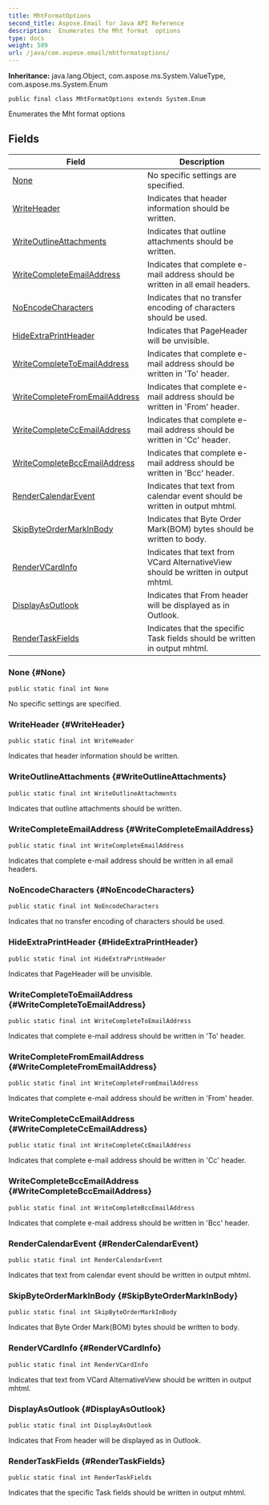 ```yaml
---
title: MhtFormatOptions
second_title: Aspose.Email for Java API Reference
description:  Enumerates the Mht format  options
type: docs
weight: 509
url: /java/com.aspose.email/mhtformatoptions/
---
```

**Inheritance:**
java.lang.Object, com.aspose.ms.System.ValueType, com.aspose.ms.System.Enum
```
public final class MhtFormatOptions extends System.Enum
```

Enumerates the Mht format options
## Fields

| Field | Description |
| --- | --- |
| [None](#None) | No specific settings are specified. |
| [WriteHeader](#WriteHeader) | Indicates that header information should be written. |
| [WriteOutlineAttachments](#WriteOutlineAttachments) | Indicates that outline attachments should be written. |
| [WriteCompleteEmailAddress](#WriteCompleteEmailAddress) | Indicates that complete e-mail address should be written in all email headers. |
| [NoEncodeCharacters](#NoEncodeCharacters) | Indicates that no transfer encoding of characters should be used. |
| [HideExtraPrintHeader](#HideExtraPrintHeader) | Indicates that PageHeader will be unvisible. |
| [WriteCompleteToEmailAddress](#WriteCompleteToEmailAddress) | Indicates that complete e-mail address should be written in 'To' header. |
| [WriteCompleteFromEmailAddress](#WriteCompleteFromEmailAddress) | Indicates that complete e-mail address should be written in 'From' header. |
| [WriteCompleteCcEmailAddress](#WriteCompleteCcEmailAddress) | Indicates that complete e-mail address should be written in 'Cc' header. |
| [WriteCompleteBccEmailAddress](#WriteCompleteBccEmailAddress) | Indicates that complete e-mail address should be written in 'Bcc' header. |
| [RenderCalendarEvent](#RenderCalendarEvent) | Indicates that text from calendar event should be written in output mhtml. |
| [SkipByteOrderMarkInBody](#SkipByteOrderMarkInBody) | Indicates that Byte Order Mark(BOM) bytes should be written to body. |
| [RenderVCardInfo](#RenderVCardInfo) | Indicates that text from VCard AlternativeView should be written in output mhtml. |
| [DisplayAsOutlook](#DisplayAsOutlook) | Indicates that From header will be displayed as in Outlook. |
| [RenderTaskFields](#RenderTaskFields) | Indicates that the specific Task fields should be written in output mhtml. |
### None {#None}
```
public static final int None
```


No specific settings are specified.

### WriteHeader {#WriteHeader}
```
public static final int WriteHeader
```


Indicates that header information should be written.

### WriteOutlineAttachments {#WriteOutlineAttachments}
```
public static final int WriteOutlineAttachments
```


Indicates that outline attachments should be written.

### WriteCompleteEmailAddress {#WriteCompleteEmailAddress}
```
public static final int WriteCompleteEmailAddress
```


Indicates that complete e-mail address should be written in all email headers.

### NoEncodeCharacters {#NoEncodeCharacters}
```
public static final int NoEncodeCharacters
```


Indicates that no transfer encoding of characters should be used.

### HideExtraPrintHeader {#HideExtraPrintHeader}
```
public static final int HideExtraPrintHeader
```


Indicates that PageHeader will be unvisible.

### WriteCompleteToEmailAddress {#WriteCompleteToEmailAddress}
```
public static final int WriteCompleteToEmailAddress
```


Indicates that complete e-mail address should be written in 'To' header.

### WriteCompleteFromEmailAddress {#WriteCompleteFromEmailAddress}
```
public static final int WriteCompleteFromEmailAddress
```


Indicates that complete e-mail address should be written in 'From' header.

### WriteCompleteCcEmailAddress {#WriteCompleteCcEmailAddress}
```
public static final int WriteCompleteCcEmailAddress
```


Indicates that complete e-mail address should be written in 'Cc' header.

### WriteCompleteBccEmailAddress {#WriteCompleteBccEmailAddress}
```
public static final int WriteCompleteBccEmailAddress
```


Indicates that complete e-mail address should be written in 'Bcc' header.

### RenderCalendarEvent {#RenderCalendarEvent}
```
public static final int RenderCalendarEvent
```


Indicates that text from calendar event should be written in output mhtml.

### SkipByteOrderMarkInBody {#SkipByteOrderMarkInBody}
```
public static final int SkipByteOrderMarkInBody
```


Indicates that Byte Order Mark(BOM) bytes should be written to body.

### RenderVCardInfo {#RenderVCardInfo}
```
public static final int RenderVCardInfo
```


Indicates that text from VCard AlternativeView should be written in output mhtml.

### DisplayAsOutlook {#DisplayAsOutlook}
```
public static final int DisplayAsOutlook
```


Indicates that From header will be displayed as in Outlook.

### RenderTaskFields {#RenderTaskFields}
```
public static final int RenderTaskFields
```


Indicates that the specific Task fields should be written in output mhtml.

